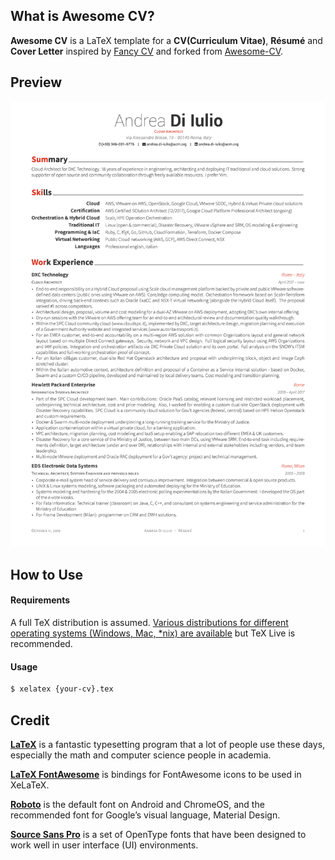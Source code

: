 ## What is Awesome CV?

**Awesome CV** is a LaTeX template for a **CV(Curriculum Vitae)**, **Résumé** and **Cover Letter** inspired by [Fancy CV](https://www.sharelatex.com/templates/cv-or-resume/fancy-cv) and forked from [Awesome-CV](https://github.com/posquit0/Awesome-CV).

## Preview

[![Résumé](https://raw.githubusercontent.com/beggr/Awesome-CV/master/source/resume.jpg)](https://raw.githubusercontent.com/beggr/Awesome-CV/master/source/resume.pdf) 

## How to Use

#### Requirements

A full TeX distribution is assumed.  [Various distributions for different operating systems (Windows, Mac, \*nix) are available](http://tex.stackexchange.com/q/55437) but TeX Live is recommended.

#### Usage

```bash
$ xelatex {your-cv}.tex
```

## Credit

[**LaTeX**](http://www.latex-project.org) is a fantastic typesetting program that a lot of people use these days, especially the math and computer science people in academia.

[**LaTeX FontAwesome**](https://github.com/furl/latex-fontawesome) is bindings for FontAwesome icons to be used in XeLaTeX.

[**Roboto**](https://github.com/google/roboto) is the default font on Android and ChromeOS, and the recommended font for Google’s visual language, Material Design.

[**Source Sans Pro**](https://github.com/adobe-fonts/source-sans-pro) is a set of OpenType fonts that have been designed to work well in user interface (UI) environments.

